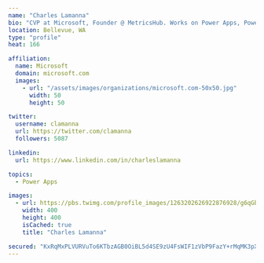```yaml
---
name: "Charles Lamanna"
bio: "CVP at Microsoft, Founder @ MetricsHub. Works on Power Apps, Power Automate, Power Virtual Agent, Common Data Service and Dynamics 365."
location: Bellevue, WA
type: "profile"
heat: 166

affiliation:
  name: Microsoft
  domain: microsoft.com
  images:
    - url: "/assets/images/organizations/microsoft.com-50x50.jpg"
      width: 50
      height: 50

twitter:
  username: clamanna
  url: https://twitter.com/clamanna
  followers: 5087

linkedin:
  url: https://www.linkedin.com/in/charleslamanna

topics:
  - Power Apps

images:
  - url: https://pbs.twimg.com/profile_images/1263202626922876928/g6qGbHZ-_400x400.jpg
    width: 400
    height: 400
    isCached: true
    title: "Charles Lamanna"

secured: "KxRqMxPLVURVuTo6KTbzAGB0OiBL5d4SE9zU4FsWIF1zVbP9FazY+rMqMK3pXxFrStp4C3TZMuFt0svNAkQFEGCu2QrN5u34FADOmJVSLH948gu/CFb7CQVZH+8XjNfkBjznfIUY3ahGisQQuUDlsjHdVrMPZhN0sgem6r+z0QOJmVcp5/onCfHegNfsUFrl0nfU6wSaRFx4vzgMkQJovR8TssOW6XiO7xnoXYqaB1bdfRRVXclrvGKeQHNUDjIT9F3ytAk3EcAhfi/GsLksyGSoQaJUmCCfnVOkT0ZcP9v+t9qUCGnf/Dcb8zUuY7jEaVA33xF+NhRbMuq9ZSgaQkkn6XiOF93c7geUDhGINYeblua/Lm9jlUA6CsgsOX6fbd2Wu3ReZ+/7EFb1U98YyqtTjqrcFQJdFIeGMTJ2/eo=;BPtQkBwhCuWd+xklpAqtmg=="
---
```


